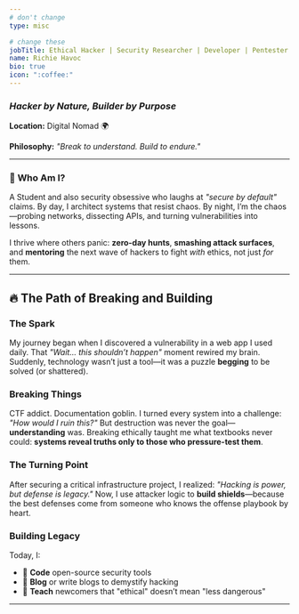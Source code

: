 ```yaml
---
# don't change
type: misc

# change these
jobTitle: Ethical Hacker | Security Researcher | Developer | Pentester | CTF Player
name: Richie Havoc
bio: true
icon: ":coffee:"
---
```


### *Hacker by Nature, Builder by Purpose*  

**Location:** Digital Nomad 🌍  
  
**Philosophy:** *"Break to understand. Build to endure."*  

---

### 👋 **Who Am I?**  
A Student and also  security obsessive who laughs at *"secure by default"* claims. By day, I architect systems that resist chaos. By night, I’m the chaos—probing networks, dissecting APIs, and turning vulnerabilities into lessons.  

I thrive where others panic: **zero-day hunts**, **smashing attack surfaces**, and **mentoring** the next wave of hackers to fight *with* ethics, not just *for* them.  

---

## 🔥 **The Path of Breaking and Building**  

### **The Spark**  
My journey began when I discovered a vulnerability in a web app I used daily. That *"Wait… this shouldn’t happen"* moment rewired my brain. Suddenly, technology wasn’t just a tool—it was a puzzle **begging** to be solved (or shattered).  

### **Breaking Things**  
CTF addict. Documentation goblin. I turned every system into a challenge: *"How would I ruin this?"* But destruction was never the goal—**understanding** was. Breaking ethically taught me what textbooks never could: **systems reveal truths only to those who pressure-test them**.  

### **The Turning Point**  
After securing a critical infrastructure project, I realized: *"Hacking is power, but defense is legacy."* Now, I use attacker logic to **build shields**—because the best defenses come from someone who knows the offense playbook by heart.  

### **Building Legacy**  
Today, I:  
- 🔐 **Code** open-source security tools  
- 🎤 **Blog** or write blogs to demystify hacking  
- 🧠 **Teach** newcomers that "ethical" doesn’t mean "less dangerous"  

---

